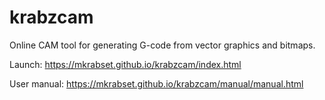 # krabzcam
Online CAM tool for generating G-code from vector graphics and bitmaps.

Launch: https://mkrabset.github.io/krabzcam/index.html

User manual: https://mkrabset.github.io/krabzcam/manual/manual.html


